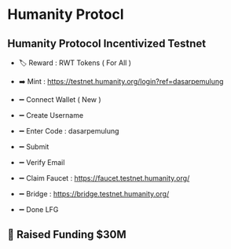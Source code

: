 ﻿# Humanity Protocl

## Humanity Protocol Incentivized Testnet 
- 🏷 Reward : RWT Tokens ( For All )

- ➡️ Mint :    https://testnet.humanity.org/login?ref=dasarpemulung
- ➖ Connect Wallet ( New )
- ➖ Create Username 
- ➖ Enter Code : dasarpemulung
- ➖ Submit
- ➖ Verify Email
- ➖ Claim Faucet : https://faucet.testnet.humanity.org/
- ➖ Bridge : https://bridge.testnet.humanity.org/
- ➖ Done LFG

## 📌 Raised Funding $30M
